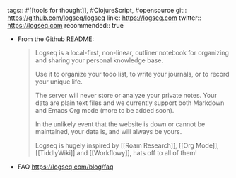 tags:: #[[tools for thought]], #ClojureScript, #opensource 
git:: https://github.com/logseq/logseq
link:: https://logseq.com
twitter:: https://logseq.com
recommended:: true

- From the Github README:
  
  > Logseq is a local-first, non-linear, outliner notebook for organizing and sharing your personal knowledge base.
  >
  >Use it to organize your todo list, to write your journals, or to record your unique life.
  >
  >The server will never store or analyze your private notes. Your data are plain text files and we currently support both Markdown and Emacs Org mode (more to be added soon).
  >
  >In the unlikely event that the website is down or cannot be maintained, your data is, and will always be yours.
  >
  >Logseq is hugely inspired by [[Roam Research]], [[Org Mode]], [[TiddlyWiki]] and [[Workflowy]], hats off to all of them!
- FAQ https://logseq.com/blog/faq